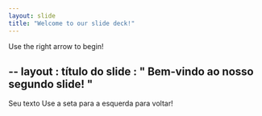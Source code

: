 ```yaml
---
layout: slide
title: "Welcome to our slide deck!"
---
```


Use the right arrow to begin!

--
 layout : título do slide
 : " Bem-vindo ao nosso segundo slide! "
---
Seu texto 
Use a seta para a esquerda para voltar!
